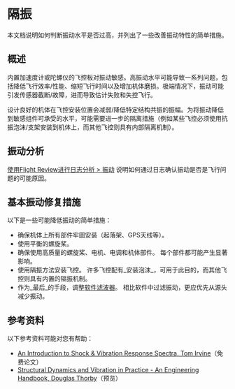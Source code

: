 # 隔振

本文档说明如何判断振动水平是否过高，并列出了一些改善振动特性的简单措施。

## 概述

内置加速度计或陀螺仪的飞控板对振动敏感。高振动水平可能导致一系列问题，包括降低飞行效率/性能、缩短飞行时间以及增加机体磨损。极端情况下，振动可能引发传感器截断/故障，进而导致估计失败和失控飞行。

设计良好的机体在飞控安装位置会减弱/降低特定结构共振的振幅。为将振动降低到敏感组件可承受的水平，可能需要进一步的隔离措施（例如某些飞控必须使用抗振泡沫/支架安装到机体上，而其他飞控则具有内部隔离机制）。

## 振动分析

[使用Flight Review进行日志分析 > 振动](../log/flight_review.md#vibration) 说明如何通过日志确认振动是否是飞行问题的可能原因。

## 基本振动修复措施

以下是一些可能降低振动的简单措施：

- 确保机体上所有部件牢固安装（起落架、GPS天线等）。
- 使用平衡的螺旋桨。
- 确保使用高质量的螺旋桨、电机、电调和机体部件。
  每个部件都可能产生显著影响。
- 使用隔振方法安装飞控。
  许多飞控配有_安装泡沫_，可用于此目的，而其他飞控则具有内置的隔振机制。
- 作为_最后_的手段，调整[软件滤波器](../config_mc/filter_tuning.md)。
  相比软件中过滤振动，更应优先从源头减少振动。

## 参考资料

以下参考资料可能对您有帮助：

- [An Introduction to Shock & Vibration Response Spectra, Tom Irvine](http://www.vibrationdata.com/tutorials2/srs_intr.pdf)（免费论文）
- [Structural Dynamics and Vibration in Practice - An Engineering Handbook, Douglas Thorby](https://books.google.ch/books?id=PwzDuWDc8AgC&printsec=frontcover)（预览）
